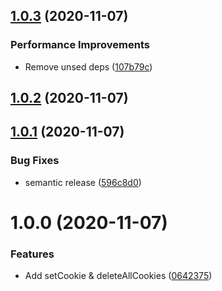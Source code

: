 ## [1.0.3](https://github.com/hamzahamidi/playground-npm/compare/v1.0.2...v1.0.3) (2020-11-07)


### Performance Improvements

* Remove unsed deps ([107b79c](https://github.com/hamzahamidi/playground-npm/commit/107b79cb930006d12537edd4af4e0e6536222a82))

## [1.0.2](https://github.com/hamzahamidi/playground-npm/compare/v1.0.1...v1.0.2) (2020-11-07)

## [1.0.1](https://github.com/hamzahamidi/playground-npm/compare/v1.0.0...v1.0.1) (2020-11-07)


### Bug Fixes

* semantic release ([596c8d0](https://github.com/hamzahamidi/playground-npm/commit/596c8d094cd8f1f654154f8df578db98cdd95124))

# 1.0.0 (2020-11-07)


### Features

* Add setCookie & deleteAllCookies ([0642375](https://github.com/hamzahamidi/playground-npm/commit/0642375a90a38ed025d5af44a164069fa819225e))
